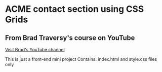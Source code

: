# ACME contact section using CSS Grids
## From Brad Traversy's course on YouTube 
[Visit Brad's YouTube channel](https://www.youtube.com/channel/UC29ju8bIPH5as8OGnQzwJyA)

 This is just a front-end mini project
 Contains: index.html and style.css files only